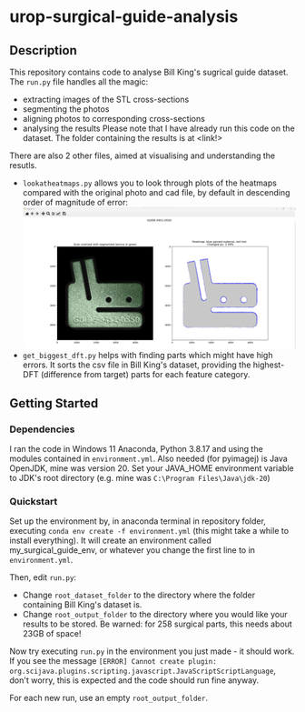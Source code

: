 # urop-surgical-guide-analysis

## Description

This repository contains code to analyse Bill King's sugrical guide dataset. The `run.py` file handles all the magic:
- extracting images of the STL cross-sections
- segmenting the photos
- aligning photos to corresponding cross-sections
- analysing the results
Please note that I have already run this code on the dataset. The folder containing the results is at <link!>

There are also 2 other files, aimed at visualising and understanding the resutls.
- `lookatheatmaps.py` allows you to look through plots of the heatmaps compared with the original photo and cad file, by default in descending order of magnitude of error:
![alt text](https://github.com/suspicious-salmon/urop-surgical-guide-analysis/blob/main/readme-images/lookatheatmaps_demo.png?raw=true)
- `get_biggest_dft.py` helps with finding parts which might have high errors. It sorts the csv file in Bill King's dataset, providing the highest-DFT (difference from target) parts for each feature category.

## Getting Started

### Dependencies

I ran the code in Windows 11 Anaconda, Python 3.8.17 and using the modules contained in `environment.yml`.
Also needed (for pyimagej) is Java OpenJDK, mine was version 20. Set your JAVA_HOME environment variable to JDK's root directory (e.g. mine was `C:\Program Files\Java\jdk-20`)

### Quickstart

Set up the environment by, in anaconda terminal in repository folder, executing `conda env create -f environment.yml` (this might take a while to install everything). It will create an environment called my_surgical_guide_env, or whatever you change the first line to in `environment.yml`.

Then, edit `run.py`:
- Change `root_dataset_folder` to the directory where the folder containing Bill King's dataset is.
- Change `root_output_folder` to the directory where you would like your results to be stored. Be warned: for 258 surgical parts, this needs about 23GB of space!

Now try executing `run.py` in the environment you just made - it should work.
If you see the message `[ERROR] Cannot create plugin: org.scijava.plugins.scripting.javascript.JavaScriptScriptLanguage`, don't worry, this is expected and the code should run fine anyway.

For each new run, use an empty `root_output_folder`.
